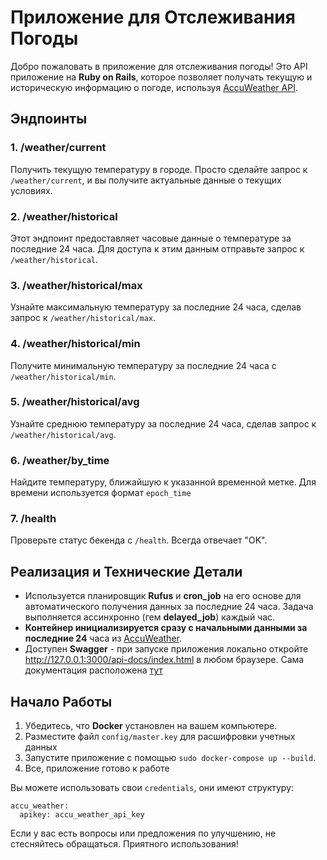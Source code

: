 # Приложение для Отслеживания Погоды

Добро пожаловать в приложение для отслеживания погоды! Это API приложение на **Ruby on Rails**, которое позволяет получать текущую и историческую информацию о погоде, используя [AccuWeather API](https://developer.accuweather.com).

## Эндпоинты

### 1. /weather/current

Получить текущую температуру в городе. Просто сделайте запрос к `/weather/current`, и вы получите актуальные данные о текущих условиях.

### 2. /weather/historical

Этот эндпоинт предоставляет часовые данные о температуре за последние 24 часа. Для доступа к этим данным отправьте запрос к `/weather/historical`.

### 3. /weather/historical/max

Узнайте максимальную температуру за последние 24 часа, сделав запрос к `/weather/historical/max`.

### 4. /weather/historical/min

Получите минимальную температуру за последние 24 часа с `/weather/historical/min`.

### 5. /weather/historical/avg

Узнайте среднюю температуру за последние 24 часа, сделав запрос к `/weather/historical/avg`.

### 6. /weather/by_time

Найдите температуру, ближайшую к указанной временной метке. Для времени используется формат `epoch_time`

### 7. /health

Проверьте статус бекенда с `/health`. Всегда отвечает "OK".

## Реализация и Технические Детали

- Используется планировщик **Rufus** и **cron_job** на его основе для автоматического получения данных за последние 24 часа. Задача выполняется ассинхронно (гем **delayed_job**) каждый час.
- **Контейнер инициализируется сразу с начальными данными за последние 24** часа из [AccuWeather](https://developer.accuweather.com).
- Доступен **Swagger** - при запуске приложения локально откройте http://127.0.0.1:3000/api-docs/index.html в любом браузере. Сама документация расположена [тут](https://github.com/Mr-Marksman/weather/tree/main/public/swagger)

## Начало Работы

1. Убедитесь, что **Docker** установлен на вашем компьютере.
2. Разместите файл `config/master.key` для расшифровки учетных данных
3. Запустите приложение с помощью `sudo docker-compose up --build`.
4. Все, приложение готово к работе

Вы можете использовать свои `credentials`, они имеют структуру:
```
accu_weather:
  apikey: accu_weather_api_key
```

Если у вас есть вопросы или предложения по улучшению, не стесняйтесь обращаться. Приятного использования!
